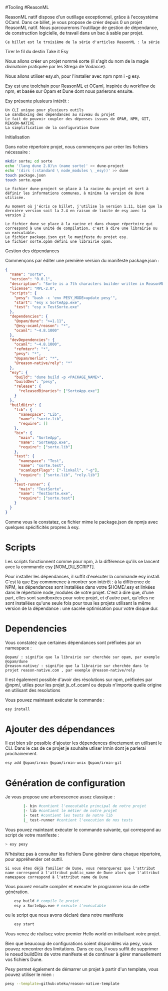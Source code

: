 #Tooling #ReasonML

ReasonML natif dispose d'un outillage exceptionnel, grâce à l'ecosystème OCaml. Dans ce billet, je vous propose de créer depuis 0 un projet ReasonML natif. Nous parcourerons l'outillage de gestion de dépendance, de construction logicielle, de travail dans un bac à sable par projet.

    Ce billet est le troisième de la série d'articles ReasonML : la série

Tirer le fil du destin
Take it Esy

Nous allons créer un projet nommé sorte (il s'agit du nom de la magie divinatoire pratiquée par les Strega de Vodacce).

Nous allons utiliser esy.sh, pour l'installer avec npm npm i -g esy.

Esy est une toolchain pour ReasonML et OCaml, inspirée du workflow de npm, et basée sur Opam et Dune dont nous parlerons ensuite.

Esy présente plusieurs intérêt :

    Un CLI unique pour plusieurs outils
    Le sandboxing des dépendances au niveau du projet
    Le fait de pouvoir coupler des dépenses issues de OPAM, NPM, GIT, REASON-NATIVE
    La simplification de la configuration Dune

Initialisation

Dans notre répertoire projet, nous commençons par créer les fichiers nécessaire :
```bash
mkdir sorte; cd sorte
echo '(lang dune 2.8)\n (name sorte)' >> dune-project
echo '(dirs (:standard \ node_modules \ _esy))' >> dune
touch package.json
touch sorte.opam
```
    Le fichier dune-project se place à la racine du projet et sert à définir les informations communes, à minima la version de Dune utilisée.

    Au moment où j'écris ce billet, j'utilise la version 1.11, bien que la dernière version soit la 2.4 en raison de limite de esy avec la version 2

    Le fichier dune se place à la racine et dans chaque répertoire qui correspond à une unité de compilation, c'est à dire une librairie ou un exécutable.
    Le fichier package.json est le manifeste du projet esy.
    Le fichier sorte.opam défini une librairie opam.

Gestion des dépendances

Commençons par éditer une première version du manifeste package.json :
```json
{
  "name": "sorte",
  "version": "0.0.1",
  "description": "Sorte is a 7th characters builder written in ReasonML",
  "license": "MPL-2.0",
  "scripts": {
    "pesy": "bash -c 'env PESY_MODE=update pesy'",
    "start": "esy x SorteApp.exe",
    "test": "esy x TestSorte.exe"
  },
  "dependencies": {
    "@opam/dune": ">=1.11",
    "@esy-ocaml/reason": "*",
    "ocaml": "~4.8.1000"
  },
  "devDependencies": {
    "ocaml": "~4.8.1000",
    "refmterr": "*",
    "pesy": "*",
    "@opam/merlin": "*",
    "@reason-native/rely": "*"
  },
  "esy": {
    "build": "dune build -p <PACKAGE_NAME>",
    "buildDev": "pesy",
    "release": {
      "releasedBinaries": ["SorteApp.exe"]
    }
  },
  "buildDirs": {
    "lib": {
      "namespace": "Lib",
      "name": "sorte.lib",
      "require": []
    },
    "bin": {
      "main": "SorteApp",
      "name": "SorteApp.exe",
      "require": ["sorte.lib"]
    },
    "test": {
      "namespace": "Test",
      "name": "sorte.test",
      "ocamloptFlags": ["-linkall", "-g"],
      "require": ["sorte.lib", "rely.lib"]
    },
    "test-runner": {
      "main": "TestSorte",
      "name": "TestSorte.exe",
      "require": ["sorte.test"]
    }
  }
}
```
Comme vous le constatez, ce fichier mime le package.json de npmjs avec quelques spécificités propres à esy.
# Scripts

Les scripts fonctionnent comme pour npm, à la différence qu'ils se lancent avec la commande esy [NOM_DU_SCRIPT].

Pour installer les dépendances, il suffit d'exécuter la commande esy install. C'est là que Esy commmence à montrer son intérêt : à la différence de NPM, les dépendances sont installées dans votre $HOME/.esy et linkées dans le répertoire node_modules de votre projet. C'est à dire que, d'une part, elles sont sandboxées pour votre projet, et d'autre part, qu'elles ne sont installées qu'une seule fois pour tous les projets utilisant la même version de la dépendance : une sacrée optimisation pour votre disque dur.
# Dependencies

Vous constatez que certaines dépendances sont préfixées par un namespace :

    @opam/ : signifie que la librairie sur cherchée sur opam, par exemple @opam/dune
    @reason-native/ : signifie que la librairie sur cherchée dans le projet reason-native.com , par exemple @reason-native/rely

Il est également possible d'avoir des résolutions sur npm, préfixées par @npm/, utiles pour les projet js_of_ocaml ou depuis n'importe quelle origine en utilisant des resolutions

Vous pouvez mainteant exécuter le commande :

```bash
esy install
```
# Ajouter des dépendances

Il est bien sûr possible d'ajouter les dépendences directement en utilisant le CLI. Dans le cas de ce projet je souhaite utliser Irmin dont je parlerai prochainement.

```bash
esy add @opam/irmin @opam/irmin-unix @opam/irmin-git
```

# Génération de configuration

Je vous propose une arborescence assez classique :
```sh
        |- bin #contient l'executable principal de notre projet
        |- lib #contient le métier de notre projet
        |- test #contient les tests de notre lib
        |_ test-runner #contient l'execution de nos tests
```
Vous pouvez mainteant exécuter le commande suivante, qui correspond au script de votre manifeste :
```bash
> esy pesy
```
N'hésitez pas à consulter les fichiers Dune générer dans chaque répertoire, pour appréhender cet outtil.

    Si vous êtes déjà familier de Dune, vous remarquerez que l'attribut name correspond à l'attribut public_name de Dune alors que l'attribut namespace correspond à l'attribut name de Dune

Vous pouvez ensuite compiler et executer le programme issu de cette génération.

```bash
    esy build # compile le projet
    esy x SorteApp.exe # exécute l'exécutable
```

ou le script que nous avons déclaré dans notre manifeste

```bash
    esy start
```
Vous venez de réalisez votre premier Hello world en initialisant votre projet.

Bien que beaucoup de configurations soient disponibles via pesy, vous pouvez rencontrer des limitations. Dans ce cas, il vous suffit de supprimer le noeud buildDirs de votre manifeste et de continuer à gérer manuellement vos fichiers Dune.

Pesy permet également de démarrer un projet à partir d'un template, vous pouvez utiliser le mien :
```bash
pesy --template=github:oteku/reason-native-template
```
